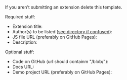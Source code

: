If you aren't submitting an extension delete this template.

Required stuff:

* Extension title: 
* Author(s) to be listed ([see directory if confused](http://savaka2.github.io/scratch-extensions-directory/)): 
* JS file URL (preferably on GitHub Pages): 
* Description: 

Optional stuff:

* Code on GitHub (url should containm "/blob/"): 
* Docs URL: 
* Demo project URL (preferably on GitHub Pages): 